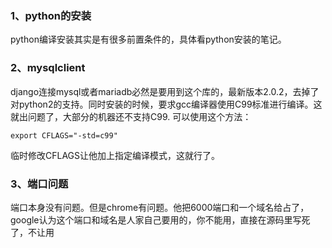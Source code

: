 ### 1、python的安装
python编译安装其实是有很多前置条件的，具体看python安装的笔记。

### 2、mysqlclient
django连接mysql或者mariadb必然是要用到这个库的，最新版本2.0.2，去掉了对python2的支持。同时安装的时候，要求gcc编译器使用C99标准进行编译。这就出问题了，大部分的机器还不支持C99.
可以使用这个方法：
```
export CFLAGS="-std=c99"
```
临时修改CFLAGS让他加上指定编译模式，这就行了。

### 3、端口问题
端口本身没有问题。但是chrome有问题。他把6000端口和一个域名给占了，google认为这个端口和域名是人家自己要用的，你不能用，直接在源码里写死了，不让用